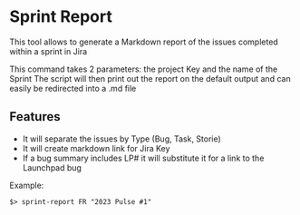 # Sprint Report

This tool allows to generate a Markdown report of the issues completed within
a sprint in Jira

This command takes 2 parameters: the project Key and the name of the Sprint
The script will then print out the report on the default output and can easily
be redirected into a .md file

## Features
 - It will separate the issues by Type (Bug, Task, Storie)
 - It will create markdown link for Jira Key
 - If a bug summary includes LP#<bug id> it will substitute it for a link to the
   Launchpad bug

Example:
```
$> sprint-report FR "2023 Pulse #1"
```
